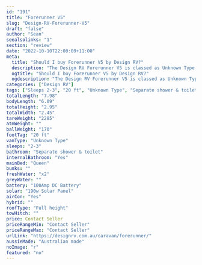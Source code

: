 ```yaml
---
id: "191"
title: "Forerunner V5"
slug: "Design-RV-Forerunner-V5"
draft: "false"
author: "Sean"
seealsolinks: "1"
section: "review"
date: "2022-10-10T22:00:09+11:00"
meta:
  title: "Should I buy Forerunner V5 by Design RV?"
  description: "The Design RV Forerunner V5 is classed as Unknown Type, and sleeps 2-3 people. It is Australian made and comes in at 20 ft. It generally has Separate shower & toilet."
  ogtitle: "Should I buy Forerunner V5 by Design RV?"
  ogdescription: "The Design RV Forerunner V5 is classed as Unknown Type, and sleeps 2-3 people. It is Australian made and comes in at 20 ft. It generally has Separate shower & toilet."
categories: ["Design RV"]
tags: ["Sleeps 2-3", "20 ft", "Unknown Type", "Separate shower & toilet", "Full height", "Price Unknown", "Australian made"]
totalLength: "7.98"
bodyLength: "6.09"
totalHeight: "2.95"
totalWidth: "2.45"
tareWeight: "2285"
atmWeight: ""
ballWeight: "170"
footTag: "20 ft"
vanType: "Unknown Type"
sleeps: "2-3"
bathroom: "Separate shower & toilet"
internalBathroom: "Yes"
mainBed: "Queen"
bunks: ""
freshWater: "x2"
greyWater: ""
battery: "100Amp DC Battery"
solar: "190w Solar Panel"
airCon: "Yes"
hybrid: ""
roofType: "Full height"
towHitch: ""
price: Contact Seller
priceRangeMin: "Contact Seller"
priceRangeMax: "Contact Seller"
urlLink: "https://designrv.com.au/caravan/forerunner/"
aussieMade: "Australian made"
noImage: "r"
featured: "no"
---
```


